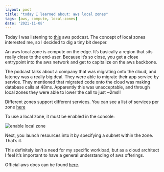 ```yaml
---
layout: post
title: "today I learned about: aws local zones"
tags: [aws, compute, local-zones]
date: '2021-11-08'
---
```

Today I was listening to [this](https://aws.amazon.com/podcasts/482-introducing-aws-local-zones/) aws podcast. The concept of local zones interested me, so I decided to dig a tiny bit deeper.

An aws local zone is compute on the edge. It’s basically a region that sits really close to the end-user. Because it’s so close, you get a close entrypoint into the aws network and get to capitalize on the aws backbone.

The podcast talks about a company that was migrating onto the cloud, and latency was a really big deal. They were able to migrate their app service by service. They mentioned that migrated code onto the cloud was making database calls at 48ms. Apparently this was unacceptable, and through local zones they were able to lower the call to just ~2ms!!

Different zones support different services. You can see a list of services per zone [here](https://aws.amazon.com/about-aws/global-infrastructure/localzones/features/#AWS_Services)

To use a local zone, it must be enabled in the console:

![enable local zone](/images/enable-local-zone.png)

Next, you launch resources into it by specifying a subnet within the zone. That’s it.

This definitely isn’t a need for my specific workload, but as a cloud architect I feel it’s important to have a general understanding of aws offerings.

Official aws docs can be found [here](https://docs.aws.amazon.com/AWSEC2/latest/UserGuide/using-regions-availability-zones.html#concepts-local-zones).
